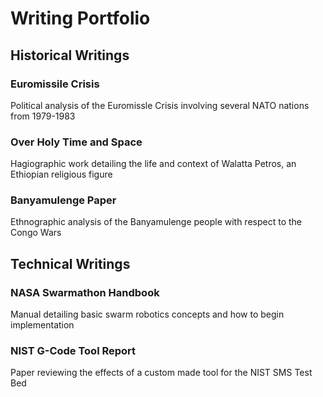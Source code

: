 # Writing Portfolio
## Historical Writings
### Euromissile Crisis

Political analysis of the Euromissle Crisis involving several NATO nations from 1979-1983
### Over Holy Time and Space

Hagiographic work detailing the life and context of Walatta Petros, an Ethiopian religious figure
### Banyamulenge Paper

Ethnographic analysis of the Banyamulenge people with respect to the Congo Wars
## Technical Writings
### NASA Swarmathon Handbook

Manual detailing basic swarm robotics concepts and how to begin implementation
### NIST G-Code Tool Report

Paper reviewing the effects of a custom made tool for the NIST SMS Test Bed
